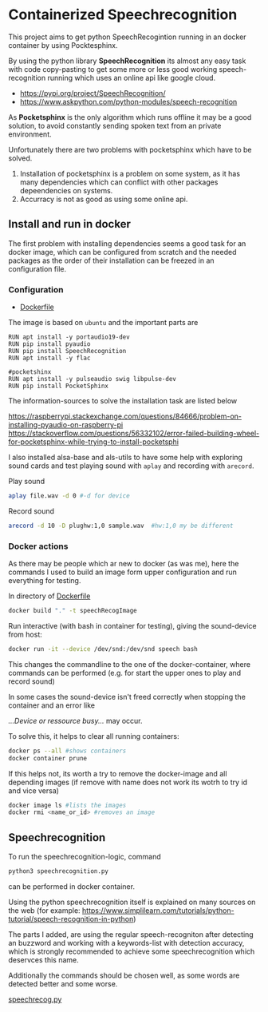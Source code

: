# Containerized Speechrecognition

This project aims to get python SpeechRecogintion running in an docker container by using Pocktesphinx. 

By using the python library **SpeechRecognition** its almost any easy task with code copy-pasting to get some more or less good working speech-recognition running which uses an online api like google cloud.

- <https://pypi.org/project/SpeechRecognition/>
- <https://www.askpython.com/python-modules/speech-recognition>

As **Pocketsphinx** is the only algorithm which runs offline it may be a good solution, to avoid constantly sending spoken text from an private environment. 

Unfortunately there are two problems with pocketsphinx which have to be solved.

1. Installation of pocketsphinx is a problem on some system, as it has many dependencies which can conflict with other packages depeendencies on systems.
2. Accurracy is not as good as using some online api.

## Install and run in docker

The first problem with installing dependencies seems a good task for an docker image, which can be configured from scratch and the needed packages as the order of their installation can be freezed in an configuration file. 

### Configuration

- [Dockerfile](Dockerfile)

The image is based on `ubuntu` and the important parts are

```docker
RUN apt install -y portaudio19-dev 
RUN pip install pyaudio
RUN pip install SpeechRecognition
RUN apt install -y flac

#pocketshinx
RUN apt install -y pulseaudio swig libpulse-dev
RUN pip install PocketSphinx
```
The information-sources to solve the installation task are listed below

<https://raspberrypi.stackexchange.com/questions/84666/problem-on-installing-pyaudio-on-raspberry-pi>
<https://stackoverflow.com/questions/56332102/error-failed-building-wheel-for-pocketsphinx-while-trying-to-install-pocketsphi>

I also installed alsa-base and als-utils to have some help with exploring sound cards and test playing sound with `aplay` and recording with `arecord`.

Play sound

```sh
aplay file.wav -d 0 #-d for device
```

Record sound
```sh
arecord -d 10 -D plughw:1,0 sample.wav  #hw:1,0 my be different
```

### Docker actions

As there may be people which ar new to docker (as was me), here the commands I used to build an image form upper configuration and run everything for testing.

In directory of [Dockerfile](Dockerfile)

```bash
docker build "." -t speechRecogImage
```

Run interactive (with bash in container for testing), giving the sound-device from host:

```bash
docker run -it --device /dev/snd:/dev/snd speech bash
```

This changes the commandline to the one of the docker-container, where commands can be performed (e.g. for start the upper ones to play and record sound)

In some cases the sound-device isn't freed correctly when stopping the container and an error like 

*...Device or ressource busy...* may occur.

To solve this, it helps to clear all running containers:

```bash
docker ps --all #shows containers
docker container prune
```

If this helps not, its worth a try to remove the docker-image and all depending images (if remove with name does not work its wotrh to try id and vice versa)

```bash
docker image ls #lists the images
docker rmi <name_or_id> #removes an image
```



## Speechrecognition

To run the speechrecognition-logic, command

```bash
python3 speechrecognition.py
```

can be performed in docker container.

Using the python speechrecognition itself is explained on many sources on the web (for example: <https://www.simplilearn.com/tutorials/python-tutorial/speech-recognition-in-python>)

The parts I added, are using the regular speech-recogniton after detecting an buzzword and working with a keywords-list with detection accuracy, which is strongly recommended to achieve some speechrecognition which deservces this name.

Additionally the commands should be chosen well, as some words are detected better and some worse.

[speechrecog.py](speechrecog.py)